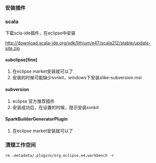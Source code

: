 ### 安装插件

### scala

下载scla-ide插件，在eclipse中安装

http://download.scala-ide.org/sdk/lithium/e47/scala212/stable/update-site.zip

#### subclipse[fine]
1. 在eclipse market安装就可以了
2. 安装的时候可能缺少svnkit，windows下安装slike-subversion.msi

#### subversion
1. eclipse 官方推荐插件
2. 安装成功后，在设置的时候，提示安装svnkit
#### SparkBuilderGeneratorPlugin 
1. 在eclipse market安装就可以了

### 清理工作空间
	rm .metadata/.plugins/org.eclipse.e4.workbench -r

